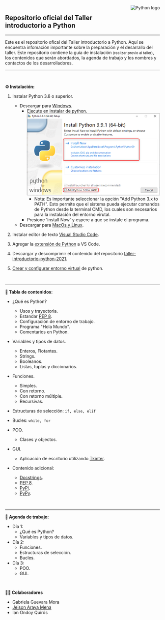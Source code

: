 <a href="https://www.python.org">
    <img src="https://icon-icons.com/icons2/2107/PNG/128/file_type_python_icon_130221.png" alt="Python logo" title="Python" align="right" height="72"/>
</a>

## Repositorio oficial del Taller introductorio a Python

---

Este es el repositorio ofical del Taller introductorio a Python. Aquí se encuentra infomación importante sobre la preparación y el desarrallo del taller. Este repositorio contiene la guía de instalación <small>(realizar previo al taller)</small>, los contenidos que serán abordados, la agenda de trabajo y los nombres y contactos de los desarrolladores.



---

<br>

**⚙️ Instalación:**
1. Instalar Python 3.8 o superior.
    * Descargar para [Windows](https://www.python.org/downloads/ "Descargar Python").
        * Ejecute en instalar de python.
            <a href="static\python_installer.png">
                <img src="static\python_installer.png" alt="Python installer" title="Python installer"/>
            </a>
            * Nota: Es importante seleccionar la opción "Add Python 3.x to PATH". Esto permite que el sistema pueda ejecutar comandos de Python desde la terminal CMD, los cuales son necesarios para la instalación del entorno virutal.
        * Presione 'Install Now' y espere a que se instale el programa.
    * Descargar para [MacOs y Linux](https://www.python.org/downloads/ "Descargar Python").
2. Instalar editor de texto [Visual Studio Code](https://code.visualstudio.com/Download "Descargar Visual Studio Code").

3. Agregar la [extensión de Python](https://marketplace.visualstudio.com/items?itemName=ms-python.python "VS Code Marketplace > Python") a VS Code.
4. Descargar y descomprimir el contenido del repositorio [taller-introductorio-python-2021](https://github.com/jeison-araya/taller-introductorio-python-2021/archive/main.zip "taller-introductorio-python-2021").
5. <a href="CONFIGURE_VENV_INSTRUCTIONS.md" target="_blank">Crear y configurar entorno virtual</a> de python.

<br>

---

**📌 Tabla de contenidos:**

* ¿Qué es Python?
    * Usos y trayectoria.
    * Estandar [PEP 8](https://www.python.org/dev/peps/pep-0008/ "Guía oficial PEP 8.").
    * Configuración de entorno de trabajo.
    * Programa "Hola Mundo".
    * Comentarios en Python.
    
* Variables y tipos de datos.
    * Enteros, Flotantes.
    * Strings.
    * Booleanos.
    * Listas, tuplas y diccionarios.

* Funciones.
    * Simples.
    * Con retorno.
    * Con retorno múltiple.
    * Recursivas.

* Estructuras de selección: `if, else, elif`

* Bucles: `while, for`

* POO.
    * Clases y objectos.

* GUI.
    * Aplicación de escritorio utilizando [Tkinter](https://docs.python.org/3/library/tkinter.html "Tkinter: Documentación Oficial.").
* Contenido adicional:
    * [Docstrings](https://www.python.org/dev/peps/pep-0257/ "Docstrings Oficial").
    * [PEP 8](https://www.python.org/dev/peps/pep-0008/ "Guía oficial PEP 8.").
    * [PyPi](https://pypi.org/ "PyPi Oficial.").
    * [PyPy](https://www.pypy.org/ "PyPy Oficial.").
    


<br>

---

**📅 Agenda de trabajo:**

* Día 1:
    * ¿Qué es Python?
    * Variables y tipos de datos.
* Día 2:
    * Funciones.
    * Estructuras de selección.
    * Bucles.
* Día 3:
    * POO.
    * GUI.

<br>

**👨‍💼 Colaboradores**
* Gabriela Guevara Mora
* [Jeison Araya Mena](https://github.com/jeison-araya "Github profile")
* Ian Ondoy Quirós
